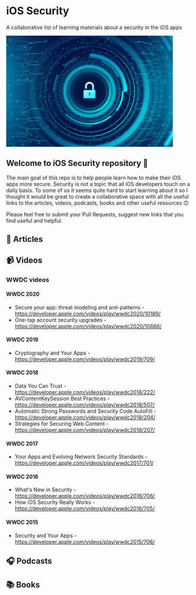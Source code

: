 # iOS Security
A collaborative list of learning materials about a security in the iOS apps

<img src="security.jpg" />

## Welcome to iOS Security repository 👋

The main goal of this repo is to help people learn how to make their iOS apps more secure. Security is not a topic that all iOS developers touch on a daily basis. To some of us it seems quite hard to start learning about it so I thought it would be great to create a collaborative space with all the useful links to the articles, videos, podcasts, books and other useful resources 🙃

Please feel free to submit your Pull Requests, suggest new links that you find useful and helpful.

## 📝 Articles

## 📹 Videos

### WWDC videos

#### WWDC 2020

- Secure your app: threat modeling and anti-patterns - https://developer.apple.com/videos/play/wwdc2020/10189/
- One-tap account security upgrades - https://developer.apple.com/videos/play/wwdc2020/10666/

#### WWDC 2019

- Cryptography and Your Apps - https://developer.apple.com/videos/play/wwdc2019/709/

#### WWDC 2018

- Data You Can Trust - https://developer.apple.com/videos/play/wwdc2018/222/
- AVContentKeySession Best Practices - https://developer.apple.com/videos/play/wwdc2018/507/
- Automatic Strong Passwords and Security Code AutoFill - https://developer.apple.com/videos/play/wwdc2018/204/
- Strategies for Securing Web Content - https://developer.apple.com/videos/play/wwdc2018/207/

#### WWDC 2017

- Your Apps and Evolving Network Security Standards - https://developer.apple.com/videos/play/wwdc2017/701/

#### WWDC 2016

- What's New in Security - https://developer.apple.com/videos/play/wwdc2016/706/
- How iOS Security Really Works - https://developer.apple.com/videos/play/wwdc2016/705/

#### WWDC 2015

- Security and Your Apps - https://developer.apple.com/videos/play/wwdc2015/706/

## 🎧 Podcasts

## 📚 Books

